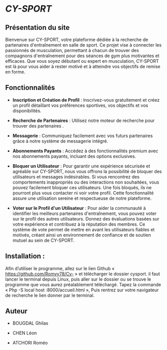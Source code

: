 # *************CY-SPORT*************


## Présentation du site


Bienvenue sur CY-SPORT, votre plateforme dédiée à la recherche de partenaires d'entraînement en salle de sport. Ce projet vise à connecter les passionnés de musculation, permettant à chacun de trouver des compagnons d'entraînement pour des séances de gym plus motivantes et efficaces. Que vous soyez débutant ou expert en musculation, CY-SPORT est là pour vous aider à rester motivé et à atteindre vos objectifs de remise en forme.


## Fonctionnalités


- **Inscription et Création de Profil** : Inscrivez-vous gratuitement et créez un profil détaillant vos préférences sportives, vos objectifs et vos disponibilités.


- **Recherche de Partenaires** : Utilisez notre moteur de recherche pour trouver des partenaires .


- **Messagerie** : Communiquez facilement avec vos futurs partenaires grâce à notre système de messagerie intégré.


- **Abonnements Payants** : Accédez à des fonctionnalités premium avec nos abonnements payants, incluant des options exclusives.
  
- **Bloquer un Utilisateur** : Pour garantir une expérience sécurisée et agréable sur CY-SPORT, nous vous offrons la possibilité de bloquer des utilisateurs et messages indésirables. Si vous rencontrez des comportements inappropriés ou des interactions non souhaitées, vous pouvez facilement bloquer ces utilisateurs. Une fois bloqués, ils ne pourront plus vous contacter ni voir votre profil. Cette fonctionnalité assure une utilisation sereine et respectueuse de notre plateforme.
  
- **Voter sur le Profil d'un Utilisateur** : Pour aider la communauté à identifier les meilleurs partenaires d'entraînement, vous pouvez voter sur le profil des autres utilisateurs. Donnez des évaluations basées sur votre expérience et contribuez à la réputation des membres. Ce système de vote permet de mettre en avant les utilisateurs fiables et motivés, créant ainsi un environnement de confiance et de soutien mutuel au sein de CY-SPORT.


##  Installation :


Afin d’utiliser le programme, allez sur le lien Github «  https://github.com/Romyy78/Cy- » et télécharger le dossier cysport. il faut lancer le terminal depuis Linux, puis aller sur le dossier ou se trouve le programme que vous aurez préalablement téléchargé. Tapez la commande « Php -S local host :8000/accueil.html », Puis rentrez sur votre navigateur de recherche le lien donner par le terminal.

## Auteur


- BOUGDAL Ghilas

- CHEN Léon

- ATCHORI Roméo

